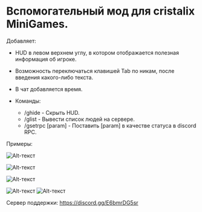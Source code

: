 # Вспомогательный мод для cristalix MiniGames.

Добавляет:

- HUD в левом верхнем углу, в котором отображается полезная информация об игроке.

- Возможность переключаться клавишей Tab по никам, после введения какого-либо текста.

- В чат добавляется время.

- Команды:
    - /ghide - Скрыть HUD.
    - /glist - Вывести список людей на сервере.
    - /gsetrpc [param] - Поставить [param] в качестве статуса в discord RPC.


Примеры:

![Alt-текст](https://i.imgur.com/Ztvt6R3.png "HUD")

![Alt-текст](https://i.imgur.com/LDc90E7.png "Время")

![Alt-текст](https://i.imgur.com/G5xhfKc.png "glist")

![Alt-текст](https://i.imgur.com/OXtFyzm.png "gsetrpc")
![Alt-текст](https://i.imgur.com/XqQAGvr.png "gsetrpc")


Сервер поддержки: https://discord.gg/E6bmrDG5sr
